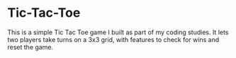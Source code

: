 # Tic-Tac-Toe
This is a simple Tic Tac Toe game I built as part of my coding studies. It lets two players take turns on a 3x3 grid, with features to check for wins and reset the game.

